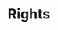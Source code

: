 ---
title: Rights
linkTitle: Rights # The title of left navigation, optional.
navWeight: 200 # Upper weight gets higher precedence, optional.
---